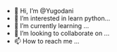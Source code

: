 - 👋 Hi, I’m @Yugodani
- 👀 I’m interested in learn python...
- 🌱 I’m currently learning ...
- 💞️ I’m looking to collaborate on ...
- 📫 How to reach me ...

<!---
Yugodani/Yugodani is a ✨ special ✨ repository because its `README.md` (this file) appears on your GitHub profile.
You can click the Preview link to take a look at your changes.
--->
